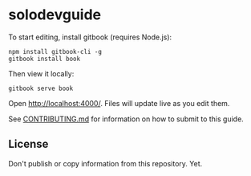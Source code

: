 # solodevguide

To start editing, install gitbook (requires Node.js):

```
npm install gitbook-cli -g
gitbook install book
```

Then view it locally:

```
gitbook serve book
```

Open <http://localhost:4000/>. Files will update live as you edit them.

See [CONTRIBUTING.md](CONTRIBUTING.md) for information on how to submit to this guide.

## License

Don't publish or copy information from this repository. Yet.

